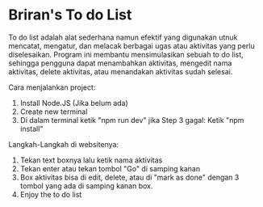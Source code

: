 # Briran's To do List

To do list adalah alat sederhana namun efektif yang digunakan utnuk mencatat, mengatur, dan melacak berbagai ugas atau aktivitas yang perlu diselesaikan. Program ini membantu mensimulasikan sebuah to do list, sehingga pengguna dapat menambahkan aktivitas, mengedit nama aktivitas, delete aktivitas, atau menandakan aktivitas sudah selesai. 

Cara menjalankan project:
1. Install Node.JS (Jika belum ada)
2. Create new terminal
3. Di dalam terminal ketik "npm run dev"
jika Step 3 gagal:
Ketik "npm install"

Langkah-Langkah di websitenya:
1. Tekan text boxnya lalu ketik nama aktivitas
2. Tekan enter atau tekan tombol "Go" di samping kanan
3. Box aktivitas bisa di edit, delete, atau di "mark as done" dengan 3 tombol yang ada di samping kanan box.
4. Enjoy the to do list
